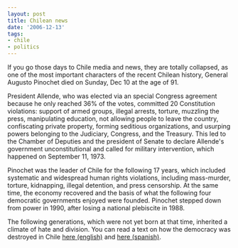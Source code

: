 ```yaml
---
layout: post
title: Chilean news
date: '2006-12-13'
tags:
- chile
- politics
---
```


If you go those days to Chile media and news, they are totally collapsed, as one of the most important characters of the recent Chilean history, General Augusto Pinochet died on Sunday, Dec 10 at the age of 91.

President Allende, who was elected via an special Congress agreement because he only reached 36% of the votes, committed 20 Constitution violations: support of armed groups, illegal arrests, torture, muzzling the press, manipulating education, not allowing people to leave the country, confiscating private property, forming seditious organizations, and usurping powers belonging to the Judiciary, Congress, and the Treasury. This led to the Chamber of Deputies and the president of Senate to declare Allende's government unconstitutional and called for military intervention, which happened on September 11, 1973.

Pinochet was the leader of Chile for the following 17 years, which included systematic and widespread human rights violations, including mass-murder, torture, kidnapping, illegal detention, and press censorship. At the same time, the economy recovered and the basis of what the following four democratic governments enjoyed were founded. Pinochet stepped down from power in 1990, after losing a national plebiscite in 1988.

The following generations, which were not yet born at that time, inherited a climate of hate and division. You can read a text on how the democracy was destroyed in Chile [here (english)][1] and [here (spanish)][2].

[1]: http://www.josepinera.com/pag/pag_tex_nuncamas_en.htm  
 [2]: http://www.josepinera.com/pag/pag_tex_nuncamas.htm

